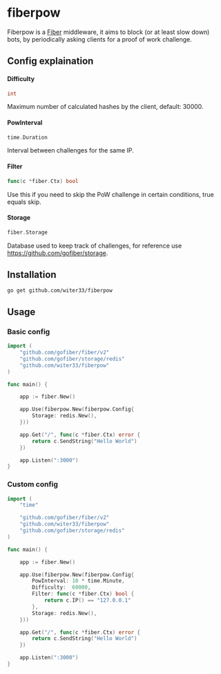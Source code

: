 # fiberpow

Fiberpow is a [Fiber](https://github.com/gofiber/fiber) middleware, it aims to block (or at least slow down) bots, by periodically asking clients for a proof of work challenge.

## Config explaination
#### Difficulty
```go
int
```
Maximum number of calculated hashes by the client, default: 30000.

#### PowInterval
```go
time.Duration
```
Interval between challenges for the same IP.

#### Filter
```go
func(c *fiber.Ctx) bool
```
Use this if you need to skip the PoW challenge in certain conditions, true equals skip.

#### Storage
```go
fiber.Storage
```
Database used to keep track of challenges, for reference use https://github.com/gofiber/storage.

## Installation
```
go get github.com/witer33/fiberpow
```
## Usage
### Basic config
```go
import (
	"github.com/gofiber/fiber/v2"
	"github.com/gofiber/storage/redis"
	"github.com/witer33/fiberpow"
)

func main() {

	app := fiber.New()

	app.Use(fiberpow.New(fiberpow.Config{
		Storage: redis.New(),
	}))

	app.Get("/", func(c *fiber.Ctx) error {
		return c.SendString("Hello World")
	})

	app.Listen(":3000")
}
```
### Custom config
```go
import (
	"time"

	"github.com/gofiber/fiber/v2"
	"github.com/witer33/fiberpow"
	"github.com/gofiber/storage/redis"
)

func main() {

	app := fiber.New()

	app.Use(fiberpow.New(fiberpow.Config{
		PowInterval: 10 * time.Minute,
		Difficulty:  60000,
		Filter: func(c *fiber.Ctx) bool {
			return c.IP() == "127.0.0.1"
		},
		Storage: redis.New(),
	}))

	app.Get("/", func(c *fiber.Ctx) error {
		return c.SendString("Hello World")
	})

	app.Listen(":3000")
}
```
